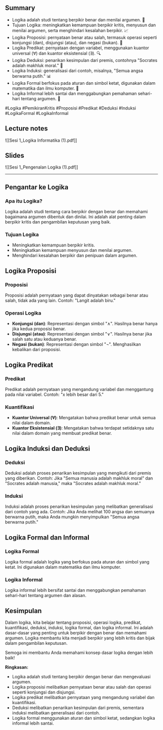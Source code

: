 ## Summary

- Logika adalah studi tentang berpikir benar dan menilai argumen. 🤔
- Tujuan Logika: meningkatkan kemampuan berpikir kritis, menyusun dan menilai argumen, serta menghindari kesalahan berpikir. 📈
- Logika Proposisi: pernyataan benar atau salah, termasuk operasi seperti konjungsi (dan), disjungsi (atau), dan negasi (bukan). 🧩
- Logika Predikat: pernyataan dengan variabel, menggunakan kuantor universal (∀) dan kuantor eksistensial (∃). 🔍
- Logika Deduksi: penarikan kesimpulan dari premis, contohnya "Socrates adalah makhluk moral." 🤯
- Logika Induksi: generalisasi dari contoh, misalnya, "Semua angsa berwarna putih." 📊
- Logika Formal berfokus pada aturan dan simbol ketat, digunakan dalam matematika dan ilmu komputer. 🔢
- Logika Informal lebih santai dan menggabungkan pemahaman sehari-hari tentang argumen. 💬

#Logika #PemikiranKritis #Proposisi #Predikat #Deduksi #Induksi #LogikaFormal #LogikaInformal

## Lecture notes

![[Sesi 1_Logika Informatika (1).pdf]]


## Slides

![[Sesi 1_Pengenalan Logika (1).pdf]]

--- 
## Pengantar ke Logika

### Apa itu Logika?
Logika adalah studi tentang cara berpikir dengan benar dan memahami bagaimana argumen dibentuk dan dinilai. Ini adalah alat penting dalam berpikir kritis dan pengambilan keputusan yang baik.

### Tujuan Logika
- Meningkatkan kemampuan berpikir kritis.
- Meningkatkan kemampuan menyusun dan menilai argumen.
- Menghindari kesalahan berpikir dan penipuan dalam argumen.

## Logika Proposisi

### Proposisi
Proposisi adalah pernyataan yang dapat dinyatakan sebagai benar atau salah, tidak ada yang lain. Contoh: "Langit adalah biru."

### Operasi Logika
- **Konjungsi (dan)**: Representasi dengan simbol "∧". Hasilnya benar hanya jika kedua proposisi benar.
- **Disjungsi (atau)**: Representasi dengan simbol "∨". Hasilnya benar jika salah satu atau keduanya benar.
- **Negasi (bukan)**: Representasi dengan simbol "¬". Menghasilkan kebalikan dari proposisi.

## Logika Predikat

### Predikat
Predikat adalah pernyataan yang mengandung variabel dan menggantung pada nilai variabel. Contoh: "x lebih besar dari 5."

### Kuantifikasi
- **Kuantor Universal (∀)**: Mengatakan bahwa predikat benar untuk semua nilai dalam domain.
- **Kuantor Eksistensial (∃)**: Mengatakan bahwa terdapat setidaknya satu nilai dalam domain yang membuat predikat benar.

## Logika Induksi dan Deduksi

### Deduksi
Deduksi adalah proses penarikan kesimpulan yang mengikuti dari premis yang diberikan. Contoh: Jika "Semua manusia adalah makhluk moral" dan "Socrates adalah manusia," maka "Socrates adalah makhluk moral."

### Induksi
Induksi adalah proses penarikan kesimpulan yang melibatkan generalisasi dari contoh yang ada. Contoh: Jika Anda melihat 100 angsa dan semuanya berwarna putih, maka Anda mungkin menyimpulkan "Semua angsa berwarna putih."

## Logika Formal dan Informal

### Logika Formal
Logika formal adalah logika yang berfokus pada aturan dan simbol yang ketat. Ini digunakan dalam matematika dan ilmu komputer.

### Logika Informal
Logika informal lebih bersifat santai dan menggabungkan pemahaman sehari-hari tentang argumen dan alasan.

## Kesimpulan

Dalam logika, kita belajar tentang proposisi, operasi logika, predikat, kuantifikasi, deduksi, induksi, logika formal, dan logika informal. Ini adalah dasar-dasar yang penting untuk berpikir dengan benar dan memahami argumen. Logika membantu kita menjadi berpikir yang lebih kritis dan bijak dalam pengambilan keputusan.

Semoga ini membantu Anda memahami konsep dasar logika dengan lebih baik!

**Ringkasan:**
- Logika adalah studi tentang berpikir dengan benar dan mengevaluasi argumen.
- Logika proposisi melibatkan pernyataan benar atau salah dan operasi seperti konjungsi dan disjungsi.
- Logika predikat melibatkan pernyataan yang mengandung variabel dan kuantifikasi.
- Deduksi melibatkan penarikan kesimpulan dari premis, sementara induksi melibatkan generalisasi dari contoh.
- Logika formal menggunakan aturan dan simbol ketat, sedangkan logika informal lebih santai.